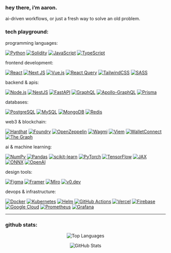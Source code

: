 ### hey there, i’m aaron.

ai-driven workflows, or just a fresh way to solve an old problem.

### tech playground:

programming languages:

[![Python](https://img.shields.io/badge/python-3670A0?style=flat-square&logo=python&logoColor=ffdd54)](https://www.python.org/) [![Solidity](https://img.shields.io/badge/Solidity-%23363636.svg?style=flat-square&logo=solidity&logoColor=white)](https://soliditylang.org/) [![JavaScript](https://img.shields.io/badge/javascript-%23323330.svg?style=flat-square&logo=javascript&logoColor=%23F7DF1E)](https://developer.mozilla.org/en-US/docs/Web/JavaScript) [![TypeScript](https://img.shields.io/badge/typescript-%23007ACC.svg?style=flat-square&logo=typescript&logoColor=white)](https://www.typescriptlang.org/)

frontend development:

[![React](https://img.shields.io/badge/react-%2320232a.svg?style=flat-square&logo=react&logoColor=%2361DAFB)](https://reactjs.org/) [![Next JS](https://img.shields.io/badge/Next-black?style=flat-square&logo=next.js&logoColor=white)](https://nextjs.org/) [![Vue.js](https://img.shields.io/badge/vue.js-%2335495e.svg?style=flat-square&logo=vuedotjs&logoColor=%234FC08D)](https://vuejs.org/) [![React Query](https://img.shields.io/badge/-React%20Query-FF4154?style=flat-square&logo=react%20query&logoColor=white)](https://tanstack.com/query) [![TailwindCSS](https://img.shields.io/badge/tailwindcss-%2338B2AC.svg?style=flat-square&logo=tailwind-css&logoColor=white)](https://tailwindcss.com/) [![SASS](https://img.shields.io/badge/SASS-hotpink.svg?style=flat-square&logo=SASS&logoColor=white)](https://sass-lang.com/)

backend & apis:

[![Node.js](https://img.shields.io/badge/node.js-6DA55F?style=flat-square&logo=node.js&logoColor=white)](https://nodejs.org/) [![NestJS](https://img.shields.io/badge/nestjs-%23E0234E.svg?style=flat-square&logo=nestjs&logoColor=white)](https://nestjs.com/) [![FastAPI](https://img.shields.io/badge/FastAPI-005571?style=flat-square&logo=fastapi&logoColor=white)](https://fastapi.tiangolo.com/) [![GraphQL](https://img.shields.io/badge/-GraphQL-E10098?style=flat-square&logo=graphql&logoColor=white)](https://graphql.org/) [![Apollo-GraphQL](https://img.shields.io/badge/-ApolloGraphQL-311C87?style=flat-square&logo=apollo-graphql)](https://www.apollographql.com/) [![Prisma](https://img.shields.io/badge/Prisma-3982CE?style=flat-square&logo=prisma&logoColor=white)](https://www.prisma.io/)

databases:

[![PostgreSQL](https://img.shields.io/badge/postgresql-%23316192.svg?style=flat-square&logo=postgresql&logoColor=white)](https://www.postgresql.org/) [![MySQL](https://img.shields.io/badge/mysql-%2300f.svg?style=flat-square&logo=mysql&logoColor=white)](https://www.mysql.com/) [![MongoDB](https://img.shields.io/badge/MongoDB-%234ea94b.svg?style=flat-square&logo=mongodb&logoColor=white)](https://www.mongodb.com/) [![Redis](https://img.shields.io/badge/redis-%23DD0031.svg?style=flat-square&logo=redis&logoColor=white)](https://redis.io/)

web3 & blockchain:

[![Hardhat](https://img.shields.io/badge/Hardhat-FFF04A?style=flat-square&logo=ethereum&logoColor=black)](https://hardhat.org/) [![Foundry](https://img.shields.io/badge/Foundry-000000?style=flat-square&logo=ethereum&logoColor=white)](https://getfoundry.sh/) [![OpenZeppelin](https://img.shields.io/badge/OpenZeppelin-4E5EE4?style=flat-square&logo=ethereum&logoColor=white)](https://openzeppelin.com/) [![Wagmi](https://img.shields.io/badge/Wagmi-1C1C1C?style=flat-square&logo=ethereum&logoColor=white)](https://wagmi.sh/) [![Viem](https://img.shields.io/badge/Viem-000000?style=flat-square&logo=ethereum&logoColor=white)](https://viem.sh/) [![WalletConnect](https://img.shields.io/badge/WalletConnect-3B99FC?style=flat-square&logo=ethereum&logoColor=white)](https://walletconnect.com/) [![The Graph](https://img.shields.io/badge/The%20Graph-6747ED?style=flat-square&logo=ethereum&logoColor=white)](https://thegraph.com/)

ai & machine learning:

[![NumPy](https://img.shields.io/badge/numpy-%23013243.svg?style=flat-square&logo=numpy&logoColor=white)](https://numpy.org/) [![Pandas](https://img.shields.io/badge/pandas-%23150458.svg?style=flat-square&logo=pandas&logoColor=white)](https://pandas.pydata.org/) [![scikit-learn](https://img.shields.io/badge/scikit--learn-%23F7931E.svg?style=flat-square&logo=scikit-learn&logoColor=white)](https://scikit-learn.org/) [![PyTorch](https://img.shields.io/badge/PyTorch-%23EE4C2C.svg?style=flat-square&logo=pytorch&logoColor=white)](https://pytorch.org/) [![TensorFlow](https://img.shields.io/badge/TensorFlow-%23FF6F00.svg?style=flat-square&logo=TensorFlow&logoColor=white)](https://www.tensorflow.org/) [![JAX](https://img.shields.io/badge/jax-4285F4?style=flat-square&logo=google&logoColor=white)](https://jax.readthedocs.io/) [![ONNX](https://img.shields.io/badge/onnx-white?style=flat-square&logo=onnx&logoColor=black)](https://onnx.ai/) [![OpenAI](https://img.shields.io/badge/OpenAI-74aa9c?style=flat-square&logo=openai&logoColor=white)](https://openai.com/)

design tools:

[![Figma](https://img.shields.io/badge/figma-%23F24E1E.svg?style=flat-square&logo=figma&logoColor=white)](https://www.figma.com/) [![Framer](https://img.shields.io/badge/Framer-black?style=flat-square&logo=framer&logoColor=blue)](https://www.framer.com/) [![Miro](https://img.shields.io/badge/Miro-050038?style=flat-square&logo=Miro&logoColor=white)](https://miro.com/) [![v0.dev](https://img.shields.io/badge/v0.dev-000000?style=flat-square&logo=vercel&logoColor=white)](https://v0.dev/)

devops & infrastructure:

[![Docker](https://img.shields.io/badge/docker-%230db7ed.svg?style=flat-square&logo=docker&logoColor=white)](https://www.docker.com/) [![Kubernetes](https://img.shields.io/badge/kubernetes-%23326ce5.svg?style=flat-square&logo=kubernetes&logoColor=white)](https://kubernetes.io/) [![Helm](https://img.shields.io/badge/Helm-0F1689?style=flat-square&logo=kubernetes&logoColor=white)](https://helm.sh/) [![GitHub Actions](https://img.shields.io/badge/github%20actions-%232671E5.svg?style=flat-square&logo=githubactions&logoColor=white)](https://github.com/features/actions) [![Vercel](https://img.shields.io/badge/vercel-%23000000.svg?style=flat-square&logo=vercel&logoColor=white)](https://vercel.com/) [![Firebase](https://img.shields.io/badge/firebase-%23039BE5.svg?style=flat-square&logo=firebase)](https://firebase.google.com/) [![Google Cloud](https://img.shields.io/badge/GoogleCloud-%234285F4.svg?style=flat-square&logo=googlecloud&logoColor=white)](https://cloud.google.com/) [![Prometheus](https://img.shields.io/badge/Prometheus-E6522C?style=flat-square&logo=prometheus&logoColor=white)](https://prometheus.io/) [![Grafana](https://img.shields.io/badge/grafana-%23F46800.svg?style=flat-square&logo=grafana&logoColor=white)](https://grafana.com/)

---

### github stats:

<div align="center">

![Top Languages](https://github-readme-stats.vercel.app/api/top-langs/?username=axngwb&layout=compact&theme=dark&hide_border=true&bg_color=0D1117&title_color=58A6FF&text_color=C9D1D9&icon_color=58A6FF)

![GitHub Stats](https://github-readme-stats.vercel.app/api?username=axngwb&show_icons=true&theme=dark&hide_border=true&bg_color=0D1117&title_color=58A6FF&text_color=C9D1D9&icon_color=58A6FF&count_private=true)

</div>
